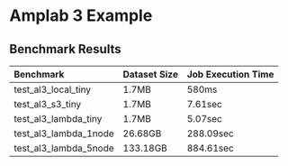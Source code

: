 # Amplab 3 Example

## Benchmark Results

| Benchmark             | Dataset Size | Job Execution Time |
|:----------------------|:-------------|:-------------------|
| test_al3_local_tiny   | 1.7MB        | 580ms              |
| test_al3_s3_tiny      | 1.7MB        | 7.61sec            |
| test_al3_lambda_tiny  | 1.7MB        | 5.07sec            |
| test_al3_lambda_1node | 26.68GB      | 288.09sec          |
| test_al3_lambda_5node | 133.18GB     | 884.61sec          |
